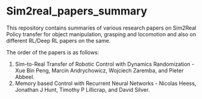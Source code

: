 # Sim2real_papers_summary

This repository contains summaries of various research papers on Sim2Real Policy transfer for object manipulation, grasping and locomotion and also on different RL/Deep RL papers on the same.

The order of the papers is as follows:
1. Sim-to-Real Transfer of Robotic Control with Dynamics Randomization - Xue Bin Peng, Marcin Andrychowicz, Wojciech Zaremba, and Pieter Abbeel.
2. Memory based Control with Recurrent Neural Networks - Nicolas Heess, Jonathan J Hunt, Timothy P Lillicrap, and David Silver.

